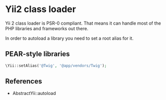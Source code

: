 Yii2 class loader
=================

Yii 2 class loader is PSR-0 compliant. That means it can handle most of the PHP
libraries and frameworks out there.

In order to autoload a library you need to set a root alias for it.

PEAR-style libraries
--------------------

```php
\Yii::setAlias('@Twig', '@app/vendors/Twig');
```

References
----------

- AbstractYii::autoload